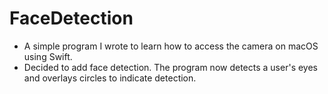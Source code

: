 # FaceDetection
* A simple program I wrote to learn how to access the camera on macOS using Swift. 
* Decided to add face detection. The program now detects a user's eyes and overlays circles to indicate detection. 
